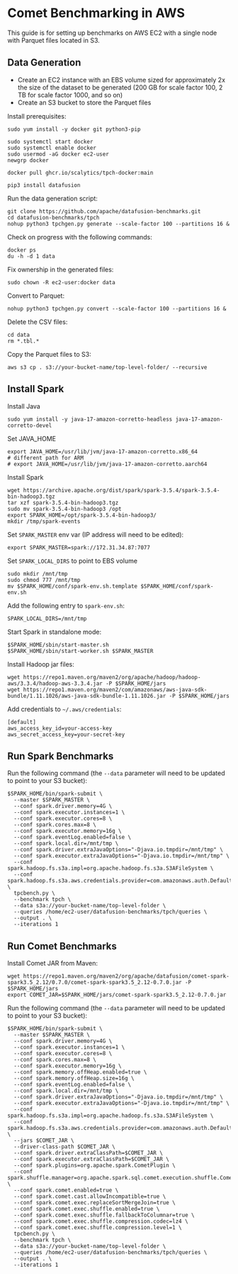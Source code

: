 <!--
Licensed to the Apache Software Foundation (ASF) under one
or more contributor license agreements.  See the NOTICE file
distributed with this work for additional information
regarding copyright ownership.  The ASF licenses this file
to you under the Apache License, Version 2.0 (the
"License"); you may not use this file except in compliance
with the License.  You may obtain a copy of the License at

  http://www.apache.org/licenses/LICENSE-2.0

Unless required by applicable law or agreed to in writing,
software distributed under the License is distributed on an
"AS IS" BASIS, WITHOUT WARRANTIES OR CONDITIONS OF ANY
KIND, either express or implied.  See the License for the
specific language governing permissions and limitations
under the License.
-->

# Comet Benchmarking in AWS

This guide is for setting up benchmarks on AWS EC2 with a single node with Parquet files located in S3.

## Data Generation

- Create an EC2 instance with an EBS volume sized for approximately 2x the size of
  the dataset to be generated (200 GB for scale factor 100, 2 TB for scale factor 1000, and so on)
- Create an S3 bucket to store the Parquet files

Install prerequisites:

```shell
sudo yum install -y docker git python3-pip

sudo systemctl start docker
sudo systemctl enable docker
sudo usermod -aG docker ec2-user
newgrp docker

docker pull ghcr.io/scalytics/tpch-docker:main

pip3 install datafusion
```

Run the data generation script:

```shell
git clone https://github.com/apache/datafusion-benchmarks.git
cd datafusion-benchmarks/tpch
nohup python3 tpchgen.py generate --scale-factor 100 --partitions 16 &
```

Check on progress with the following commands:

```shell
docker ps
du -h -d 1 data
```

Fix ownership in the generated files:

```shell
sudo chown -R ec2-user:docker data
```

Convert to Parquet:

```shell
nohup python3 tpchgen.py convert --scale-factor 100 --partitions 16 &
```

Delete the CSV files:

```shell
cd data
rm *.tbl.*
```

Copy the Parquet files to S3:

```shell
aws s3 cp . s3://your-bucket-name/top-level-folder/ --recursive
```

## Install Spark

Install Java

```shell
sudo yum install -y java-17-amazon-corretto-headless java-17-amazon-corretto-devel
```

Set JAVA_HOME

```shell
export JAVA_HOME=/usr/lib/jvm/java-17-amazon-corretto.x86_64
# different path for ARM
# export JAVA_HOME=/usr/lib/jvm/java-17-amazon-corretto.aarch64
```

Install Spark

```shell
wget https://archive.apache.org/dist/spark/spark-3.5.4/spark-3.5.4-bin-hadoop3.tgz
tar xzf spark-3.5.4-bin-hadoop3.tgz
sudo mv spark-3.5.4-bin-hadoop3 /opt
export SPARK_HOME=/opt/spark-3.5.4-bin-hadoop3/
mkdir /tmp/spark-events
```

Set `SPARK_MASTER` env var (IP address will need to be edited):

```shell
export SPARK_MASTER=spark://172.31.34.87:7077
```

Set `SPARK_LOCAL_DIRS` to point to EBS volume

```shell
sudo mkdir /mnt/tmp
sudo chmod 777 /mnt/tmp
mv $SPARK_HOME/conf/spark-env.sh.template $SPARK_HOME/conf/spark-env.sh
```

Add the following entry to `spark-env.sh`:

```shell
SPARK_LOCAL_DIRS=/mnt/tmp
```

Start Spark in standalone mode:

```shell
$SPARK_HOME/sbin/start-master.sh
$SPARK_HOME/sbin/start-worker.sh $SPARK_MASTER
```

Install Hadoop jar files:

```shell
wget https://repo1.maven.org/maven2/org/apache/hadoop/hadoop-aws/3.3.4/hadoop-aws-3.3.4.jar -P $SPARK_HOME/jars
wget https://repo1.maven.org/maven2/com/amazonaws/aws-java-sdk-bundle/1.11.1026/aws-java-sdk-bundle-1.11.1026.jar -P $SPARK_HOME/jars
```

Add credentials to `~/.aws/credentials`:

```shell
[default]
aws_access_key_id=your-access-key
aws_secret_access_key=your-secret-key
```

## Run Spark Benchmarks

Run the following command (the `--data` parameter will need to be updated to point to your S3 bucket):

```shell
$SPARK_HOME/bin/spark-submit \
  --master $SPARK_MASTER \
  --conf spark.driver.memory=4G \
  --conf spark.executor.instances=1 \
  --conf spark.executor.cores=8 \
  --conf spark.cores.max=8 \
  --conf spark.executor.memory=16g \
  --conf spark.eventLog.enabled=false \
  --conf spark.local.dir=/mnt/tmp \
  --conf spark.driver.extraJavaOptions="-Djava.io.tmpdir=/mnt/tmp" \
  --conf spark.executor.extraJavaOptions="-Djava.io.tmpdir=/mnt/tmp" \
  --conf spark.hadoop.fs.s3a.impl=org.apache.hadoop.fs.s3a.S3AFileSystem \
  --conf spark.hadoop.fs.s3a.aws.credentials.provider=com.amazonaws.auth.DefaultAWSCredentialsProviderChain \
  tpcbench.py \
  --benchmark tpch \
  --data s3a://your-bucket-name/top-level-folder \
  --queries /home/ec2-user/datafusion-benchmarks/tpch/queries \
  --output . \
  --iterations 1
```

## Run Comet Benchmarks

Install Comet JAR from Maven:

```shell
wget https://repo1.maven.org/maven2/org/apache/datafusion/comet-spark-spark3.5_2.12/0.7.0/comet-spark-spark3.5_2.12-0.7.0.jar -P $SPARK_HOME/jars
export COMET_JAR=$SPARK_HOME/jars/comet-spark-spark3.5_2.12-0.7.0.jar
```

Run the following command (the `--data` parameter will need to be updated to point to your S3 bucket):

```shell
$SPARK_HOME/bin/spark-submit \
  --master $SPARK_MASTER \
  --conf spark.driver.memory=4G \
  --conf spark.executor.instances=1 \
  --conf spark.executor.cores=8 \
  --conf spark.cores.max=8 \
  --conf spark.executor.memory=16g \
  --conf spark.memory.offHeap.enabled=true \
  --conf spark.memory.offHeap.size=16g \
  --conf spark.eventLog.enabled=false \
  --conf spark.local.dir=/mnt/tmp \
  --conf spark.driver.extraJavaOptions="-Djava.io.tmpdir=/mnt/tmp" \
  --conf spark.executor.extraJavaOptions="-Djava.io.tmpdir=/mnt/tmp" \
  --conf spark.hadoop.fs.s3a.impl=org.apache.hadoop.fs.s3a.S3AFileSystem \
  --conf spark.hadoop.fs.s3a.aws.credentials.provider=com.amazonaws.auth.DefaultAWSCredentialsProviderChain \
  --jars $COMET_JAR \
  --driver-class-path $COMET_JAR \
  --conf spark.driver.extraClassPath=$COMET_JAR \
  --conf spark.executor.extraClassPath=$COMET_JAR \
  --conf spark.plugins=org.apache.spark.CometPlugin \
  --conf spark.shuffle.manager=org.apache.spark.sql.comet.execution.shuffle.CometShuffleManager \
  --conf spark.comet.enabled=true \
  --conf spark.comet.cast.allowIncompatible=true \
  --conf spark.comet.exec.replaceSortMergeJoin=true \
  --conf spark.comet.exec.shuffle.enabled=true \
  --conf spark.comet.exec.shuffle.fallbackToColumnar=true \
  --conf spark.comet.exec.shuffle.compression.codec=lz4 \
  --conf spark.comet.exec.shuffle.compression.level=1 \
  tpcbench.py \
  --benchmark tpch \
  --data s3a://your-bucket-name/top-level-folder \
  --queries /home/ec2-user/datafusion-benchmarks/tpch/queries \
  --output . \
  --iterations 1
```
